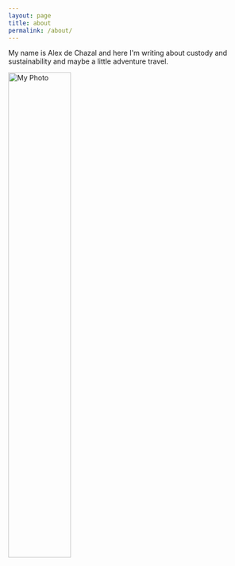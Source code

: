 ```yaml
---
layout: page
title: about
permalink: /about/
---
```


My name is Alex de Chazal and here I'm writing about custody and sustainability and maybe a little adventure travel. 

<img src="{{ '/assets/images/mountain.jpg' | relative_url }}" alt="My Photo" style="width:50%;">

